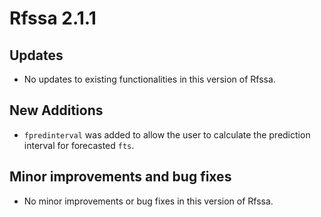 Rfssa 2.1.1
===========

Updates
-------

- No updates to existing functionalities in this version of Rfssa.

New Additions
-------------

- `fpredinterval` was added to allow the user to calculate the prediction interval for forecasted `fts`.
    
Minor improvements and bug fixes
--------------------------------

- No minor improvements or bug fixes in this version of Rfssa.
